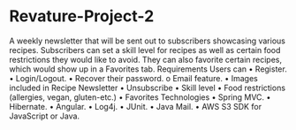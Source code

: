 # Revature-Project-2
A weekly newsletter that will be sent out to subscribers showcasing various recipes. Subscribers can set a skill level for recipes as well as certain food restrictions they would like to avoid. They can also favorite certain recipes, which would show up in a Favorites tab. 
Requirements
Users can
  •	Register.
  •	Login/Logout.
  •	Recover their password.
  o	Email feature.
  •	Images included in Recipe Newsletter
  •	Unsubscribe
  •	Skill level
  •	Food restrictions (allergies, vegan, gluten-etc.)
  •	Favorites
Technologies
  •	Spring MVC.
  •	Hibernate.
  •	Angular.
  •	Log4j.
  •	JUnit.
  •	Java Mail.
  •	AWS S3 SDK for JavaScript or Java.
